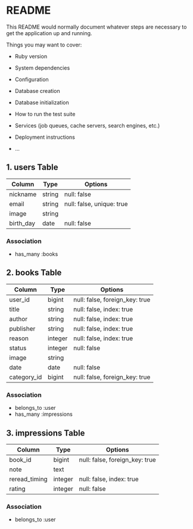 # README

This README would normally document whatever steps are necessary to get the
application up and running.

Things you may want to cover:

* Ruby version

* System dependencies

* Configuration

* Database creation

* Database initialization

* How to run the test suite

* Services (job queues, cache servers, search engines, etc.)

* Deployment instructions

* ...

## 1. users Table
|Column|Type|Options|
|------|----|-------|
|nickname|string|null: false|
|email|string|null: false, unique: true|
|image|string|
|birth_day|date|null: false|

### Association
- has_many :books

## 2. books Table
|Column|Type|Options|
|------|----|-------|
|user_id|bigint|null: false, foreign_key: true|
|title|string|null: false, index: true|
|author|string|null: false, index: true|
|publisher|string|null: false, index: true|
|reason|integer|null: false, index: true|
|status|integer|null: false|
|image|string|
|date|date|null: false|
|category_id|bigint|null: false, foreign_key: true|

### Association
- belongs_to :user
- has_many :impressions

## 3. impressions Table
|Column|Type|Options|
|------|----|-------|
|book_id|bigint|null: false, foreign_key: true|
|note|text|
|reread_timing|integer|null: false, index: true|
|rating|integer|null: false|

### Association
- belongs_to :user




